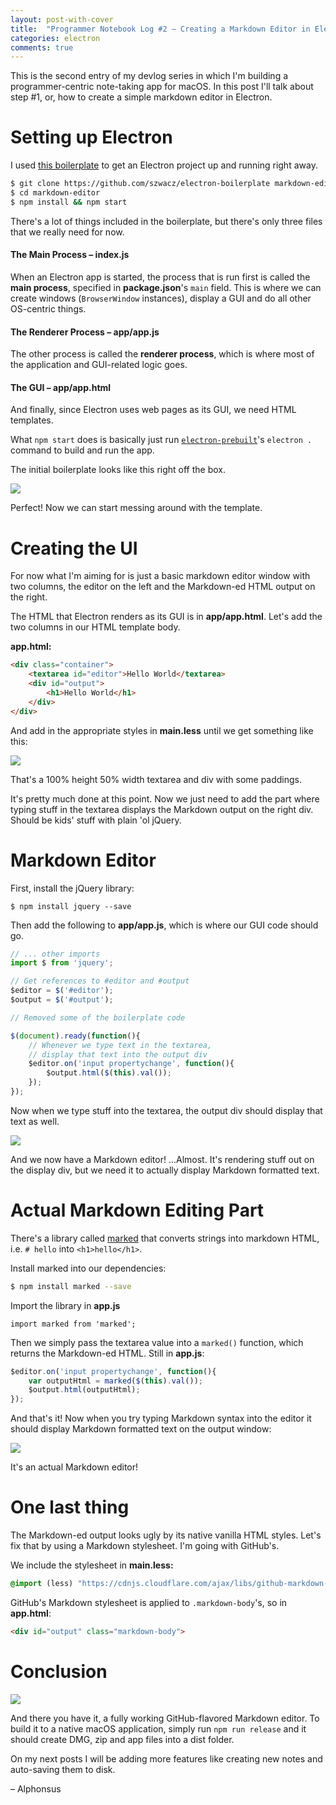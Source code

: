 ```yaml
---
layout: post-with-cover
title:  "Programmer Notebook Log #2 – Creating a Markdown Editor in Electron"
categories: electron
comments: true
---
```


This is the second entry of my devlog series in which I'm building a programmer-centric note-taking app for macOS. In this post I'll talk about step #1, or, how to create a simple markdown editor in Electron.

# Setting up Electron

I used [this boilerplate](https://github.com/sindresorhus/electron-boilerplate) to get an Electron project up and running right away.

```bash
$ git clone https://github.com/szwacz/electron-boilerplate markdown-editor
$ cd markdown-editor
$ npm install && npm start
```

There's a lot of things included in the boilerplate, but there's only three files that we really need for now.

#### The Main Process – index.js

When an Electron app is started, the process that is run first is called the __main process__, specified in __package.json__'s `main` field. This is where we can create windows (`BrowserWindow` instances), display a GUI and do all other OS-centric things.

#### The Renderer Process – app/app.js

The other process is called the __renderer process__, which is where most of the application and GUI-related logic goes.

#### The GUI – app/app.html

And finally, since Electron uses web pages as its GUI, we need HTML templates.

What `npm start` does is basically just run [`electron-prebuilt`]((https://github.com/electron-userland/electron-prebuilt))'s `electron .` command to build and run the app.

The initial boilerplate looks like this right off the box.

![](/images/prog-notebook2/1.png)

Perfect! Now we can start messing around with the template.

# Creating the UI

For now what I'm aiming for is just a basic markdown editor window with two columns, the editor on the left and the Markdown-ed HTML output on the right.

The HTML that Electron renders as its GUI is in __app/app.html__. Let's add the two columns in our HTML template body.

__app.html:__

```html
<div class="container">
    <textarea id="editor">Hello World</textarea>
    <div id="output">
        <h1>Hello World</h1>
    </div>
</div>
```

And add in the appropriate styles in __main.less__ until we get something like this:

![](/images/prog-notebook2/2.png)

<p class="img-caption">That's a 100% height 50% width textarea and div with some paddings.</p>

It's pretty much done at this point. Now we just need to add the part where typing stuff in the textarea displays the Markdown output on the right div. Should be kids' stuff with plain 'ol jQuery.

# Markdown Editor

First, install the jQuery library:

```
$ npm install jquery --save
```

Then add the following to __app/app.js__, which is where our GUI code should go.

```javascript
// ... other imports
import $ from 'jquery';

// Get references to #editor and #output
$editor = $('#editor');
$output = $('#output');

// Removed some of the boilerplate code

$(document).ready(function(){
	// Whenever we type text in the textarea,
	// display that text into the output div
	$editor.on('input propertychange', function(){
		$output.html($(this).val());
	});
});
```

Now when we type stuff into the textarea, the output div should display that text as well.

![](/images/prog-notebook2/3.gif)

And we now have a Markdown editor! ...Almost. It's rendering stuff out on the display div, but we need it to actually display Markdown formatted text.

# Actual Markdown Editing Part

There's a library called [marked](https://www.npmjs.com/package/marked) that converts strings into markdown HTML, i.e. `# hello` into `<h1>hello</h1>`.

Install marked into our dependencies:

```bash
$ npm install marked --save
```

Import the library in __app.js__

```
import marked from 'marked';
```

Then we simply pass the textarea value into a `marked()` function, which returns the Markdown-ed HTML. Still in __app.js__:

```javascript
$editor.on('input propertychange', function(){
	var outputHtml = marked($(this).val());
	$output.html(outputHtml);
});
```

And that's it! Now when you try typing Markdown syntax into the editor it should display Markdown formatted text on the output window:

![](/images/prog-notebook2/4.gif)

<p class="img-caption">It's an actual Markdown editor!</p>

# One last thing

The Markdown-ed output looks ugly by its native vanilla HTML styles. Let's fix that by using a Markdown stylesheet. I'm going with GitHub's.

We include the stylesheet in __main.less:__

```sass
@import (less) "https://cdnjs.cloudflare.com/ajax/libs/github-markdown-css/2.4.0/github-markdown.css";
```

GitHub's Markdown stylesheet is applied to `.markdown-body`'s, so in __app.html__:

```html
<div id="output" class="markdown-body">
```

# Conclusion

![](/images/prog-notebook2/5.png)

And there you have it, a fully working GitHub-flavored Markdown editor. To build it to a native macOS application, simply run `npm run release` and it should create DMG, zip and app files into a dist folder.

On my next posts I will be adding more features like creating new notes and auto-saving them to disk.

– Alphonsus